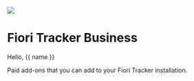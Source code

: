 ![](../img/FT-logo.png)

# Fiori Tracker Business

Hello, {{ name }}

Paid add-ons that you can add to your Fiori Tracker installation.

